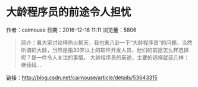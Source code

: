 # 大龄程序员的前途令人担忧
作者：caimouse
日期：2016-12-16 11:11
浏览量：5806
> 简介：看大家讨论得热火朝天，我也来八卦一下“大龄程序员”的问题。当然所谓的大龄，当然是指30岁以上的软件开发人员，他们的前途怎么样选择呢？是一件令人关注的事情。 大龄程序员的前途，主要的选择就这几样：继续码...

 链接：http://blog.csdn.net/caimouse/article/details/53643315
